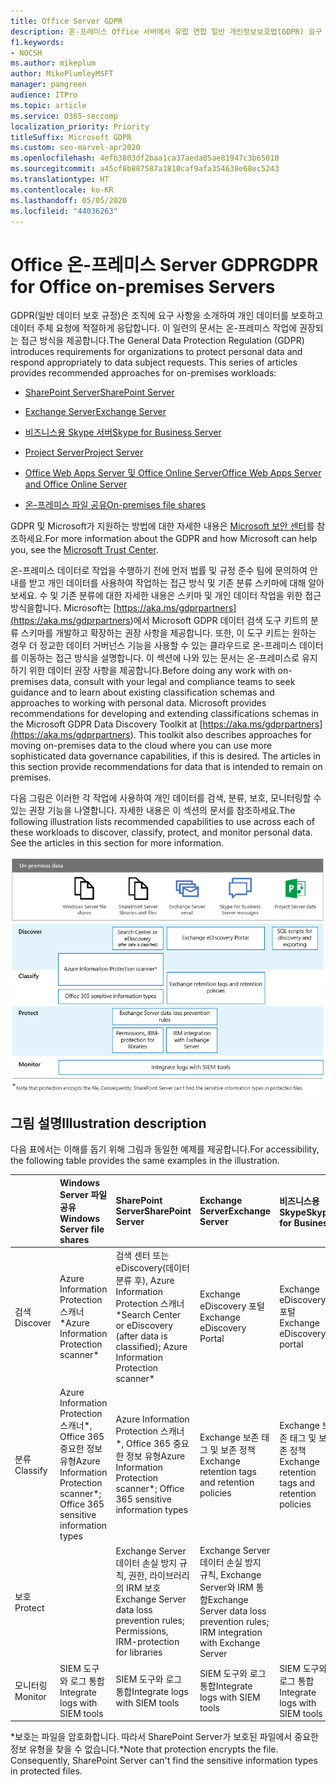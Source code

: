 ```yaml
---
title: Office Server GDPR
description: 온-프레미스 Office 서버에서 유럽 연합 일반 개인정보보호법(GDPR) 요구 사항을 해결하는 방법을 알아봅니다.
f1.keywords:
- NOCSH
ms.author: mikeplum
author: MikePlumleyMSFT
manager: pamgreen
audience: ITPro
ms.topic: article
ms.service: O365-seccomp
localization_priority: Priority
titleSuffix: Microsoft GDPR
ms.custom: seo-marvel-apr2020
ms.openlocfilehash: 4efb3803df2baa1ca37aeda05ae81947c3b65010
ms.sourcegitcommit: a45cf8b887587a1810caf9afa354638e68ec5243
ms.translationtype: HT
ms.contentlocale: ko-KR
ms.lasthandoff: 05/05/2020
ms.locfileid: "44036263"
---
```

# <a name="gdpr-for-office-on-premises-servers"></a><span data-ttu-id="a6ed7-103">Office 온-프레미스 Server GDPR</span><span class="sxs-lookup"><span data-stu-id="a6ed7-103">GDPR for Office on-premises Servers</span></span>

<span data-ttu-id="a6ed7-p101">GDPR(일반 데이터 보호 규정)은 조직에 요구 사항을 소개하여 개인 데이터를 보호하고 데이터 주체 요청에 적절하게 응답합니다. 이 일련의 문서는 온-프레미스 작업에 권장되는 접근 방식을 제공합니다.</span><span class="sxs-lookup"><span data-stu-id="a6ed7-p101">The General Data Protection Regulation (GDPR) introduces requirements for organizations to protect personal data and respond appropriately to data subject requests. This series of articles provides recommended approaches for on-premises workloads:</span></span>

-   [<span data-ttu-id="a6ed7-106">SharePoint Server</span><span class="sxs-lookup"><span data-stu-id="a6ed7-106">SharePoint Server</span></span>](gdpr-for-sharepoint-server.md)

-   [<span data-ttu-id="a6ed7-107">Exchange Server</span><span class="sxs-lookup"><span data-stu-id="a6ed7-107">Exchange Server</span></span>](gdpr-for-exchange-server.md)

-   [<span data-ttu-id="a6ed7-108">비즈니스용 Skype 서버</span><span class="sxs-lookup"><span data-stu-id="a6ed7-108">Skype for Business Server</span></span>](gdpr-for-skype-for-business-server.md)

-   [<span data-ttu-id="a6ed7-109">Project Server</span><span class="sxs-lookup"><span data-stu-id="a6ed7-109">Project Server</span></span>](gdpr-for-project-server.md)

-   [<span data-ttu-id="a6ed7-110">Office Web Apps Server 및 Office Online Server</span><span class="sxs-lookup"><span data-stu-id="a6ed7-110">Office Web Apps Server and Office Online Server</span></span>](gdpr-for-office-online-server.md)

-   [<span data-ttu-id="a6ed7-111">온-프레미스 파일 공유</span><span class="sxs-lookup"><span data-stu-id="a6ed7-111">On-premises file shares</span></span>](gdpr-for-on-premises-file-shares.md)

<span data-ttu-id="a6ed7-112">GDPR 및 Microsoft가 지원하는 방법에 대한 자세한 내용은 [Microsoft 보안 센터](https://www.microsoft.com/trust-center/privacy/gdpr-overview
)를 참조하세요.</span><span class="sxs-lookup"><span data-stu-id="a6ed7-112">For more information about the GDPR and how Microsoft can help you, see the [Microsoft Trust Center](https://www.microsoft.com/trust-center/privacy/gdpr-overview
).</span></span>

<span data-ttu-id="a6ed7-p102">온-프레미스 데이터로 작업을 수행하기 전에 먼저 법률 및 규정 준수 팀에 문의하여 안내를 받고 개인 데이터를 사용하여 작업하는 접근 방식 및 기존 분류 스키마에 대해 알아보세요. 수 및 기존 분류에 대한 자세한 내용은  스키마 및 개인 데이터 작업을 위한 접근 방식을합니다. Microsoft는 [https://aka.ms/gdprpartners](<https://aka.ms/gdprpartners>)에서 Microsoft GDPR 데이터 검색 도구 키트의 분류 스키마를 개발하고 확장하는 권장 사항을 제공합니다. 또한, 이 도구 키트는 원하는 경우 더 정교한 데이터 거버넌스 기능을 사용할 수 있는 클라우드로 온-프레미스 데이터를 이동하는 접근 방식을 설명합니다. 이 섹션에 나와 있는 문서는 온-프레미스로 유지하기 위한 데이터 권장 사항을 제공합니다.</span><span class="sxs-lookup"><span data-stu-id="a6ed7-p102">Before doing any work with on-premises data, consult with your legal and compliance teams to seek guidance and to learn about existing classification schemas and approaches to working with personal data. Microsoft provides recommendations for developing and extending classifications schemas in the Microsoft GDPR Data Discovery Toolkit at [https://aka.ms/gdprpartners](<https://aka.ms/gdprpartners>). This toolkit also describes approaches for moving on-premises data to the cloud where you can use more sophisticated data governance capabilities, if this is desired. The articles in this section provide recommendations for data that is intended to remain on premises.</span></span>

<span data-ttu-id="a6ed7-p103">다음 그림은 이러한 각 작업에 사용하여 개인 데이터를 검색, 분류, 보호, 모니터링할 수 있는 권장 기능을 나열합니다. 자세한 내용은 이 섹션의 문서를 참조하세요.</span><span class="sxs-lookup"><span data-stu-id="a6ed7-p103">The following illustration lists recommended capabilities to use across each of these workloads to discover, classify, protect, and monitor personal data. See the articles in this section for more information.</span></span>

![](../media/gdpr-for-office-servers-image1.png)

## <a name="illustration-description"></a><span data-ttu-id="a6ed7-119">그림 설명</span><span class="sxs-lookup"><span data-stu-id="a6ed7-119">Illustration description</span></span>

<span data-ttu-id="a6ed7-120">다음 표에서는 이해를 돕기 위해 그림과 동일한 예제를 제공합니다.</span><span class="sxs-lookup"><span data-stu-id="a6ed7-120">For accessibility, the following table provides the same examples in the illustration.</span></span>

|             |<span data-ttu-id="a6ed7-121">Windows Server 파일 공유</span><span class="sxs-lookup"><span data-stu-id="a6ed7-121">Windows Server file shares</span></span>|<span data-ttu-id="a6ed7-122">SharePoint Server</span><span class="sxs-lookup"><span data-stu-id="a6ed7-122">SharePoint Server</span></span>|<span data-ttu-id="a6ed7-123">Exchange Server</span><span class="sxs-lookup"><span data-stu-id="a6ed7-123">Exchange Server</span></span>|<span data-ttu-id="a6ed7-124">비즈니스용 Skype</span><span class="sxs-lookup"><span data-stu-id="a6ed7-124">Skype for Business</span></span>|<span data-ttu-id="a6ed7-125">Project Server</span><span class="sxs-lookup"><span data-stu-id="a6ed7-125">Project Server</span></span>|
|:------------|:-------------------------|:----------------|:--------------|:-----------------|:-------------|
|<span data-ttu-id="a6ed7-126">검색</span><span class="sxs-lookup"><span data-stu-id="a6ed7-126">Discover</span></span>|<span data-ttu-id="a6ed7-127">Azure Information Protection 스캐너\*</span><span class="sxs-lookup"><span data-stu-id="a6ed7-127">Azure Information Protection scanner\*</span></span>|<span data-ttu-id="a6ed7-128">검색 센터 또는 eDiscovery(데이터 분류 후), Azure Information Protection 스캐너\*</span><span class="sxs-lookup"><span data-stu-id="a6ed7-128">Search Center or eDiscovery (after data is classified); Azure Information Protection scanner\*</span></span>|<span data-ttu-id="a6ed7-129">Exchange eDiscovery 포털</span><span class="sxs-lookup"><span data-stu-id="a6ed7-129">Exchange eDiscovery Portal</span></span>|<span data-ttu-id="a6ed7-130">Exchange eDiscovery 포털</span><span class="sxs-lookup"><span data-stu-id="a6ed7-130">Exchange eDiscovery portal</span></span>|<span data-ttu-id="a6ed7-131">검색 및 내보내기용 SQL 스크립트</span><span class="sxs-lookup"><span data-stu-id="a6ed7-131">SQL scripts for discovery and exporting</span></span>|
|<span data-ttu-id="a6ed7-132">분류</span><span class="sxs-lookup"><span data-stu-id="a6ed7-132">Classify</span></span>|<span data-ttu-id="a6ed7-133">Azure Information Protection 스캐너\*, Office 365 중요한 정보 유형</span><span class="sxs-lookup"><span data-stu-id="a6ed7-133">Azure Information Protection scanner\*; Office 365 sensitive information types</span></span>|<span data-ttu-id="a6ed7-134">Azure Information Protection 스캐너\*, Office 365 중요한 정보 유형</span><span class="sxs-lookup"><span data-stu-id="a6ed7-134">Azure Information Protection scanner\*; Office 365 sensitive information types</span></span>|<span data-ttu-id="a6ed7-135">Exchange 보존 태그 및 보존 정책</span><span class="sxs-lookup"><span data-stu-id="a6ed7-135">Exchange retention tags and retention policies</span></span>|<span data-ttu-id="a6ed7-136">Exchange 보존 태그 및 보존 정책</span><span class="sxs-lookup"><span data-stu-id="a6ed7-136">Exchange retention tags and retention policies</span></span>||
|<span data-ttu-id="a6ed7-137">보호</span><span class="sxs-lookup"><span data-stu-id="a6ed7-137">Protect</span></span>||<span data-ttu-id="a6ed7-138">Exchange Server 데이터 손실 방지 규칙, 권한, 라이브러리의 IRM 보호</span><span class="sxs-lookup"><span data-stu-id="a6ed7-138">Exchange Server data loss prevention rules; Permissions, IRM-protection for libraries</span></span>|<span data-ttu-id="a6ed7-139">Exchange Server 데이터 손실 방지 규칙, Exchange Server와 IRM 통합</span><span class="sxs-lookup"><span data-stu-id="a6ed7-139">Exchange Server data loss prevention rules; IRM integration with Exchange Server</span></span>|||
|<span data-ttu-id="a6ed7-140">모니터링</span><span class="sxs-lookup"><span data-stu-id="a6ed7-140">Monitor</span></span>|<span data-ttu-id="a6ed7-141">SIEM 도구와 로그 통합</span><span class="sxs-lookup"><span data-stu-id="a6ed7-141">Integrate logs with SIEM tools</span></span>|<span data-ttu-id="a6ed7-142">SIEM 도구와 로그 통합</span><span class="sxs-lookup"><span data-stu-id="a6ed7-142">Integrate logs with SIEM tools</span></span>|<span data-ttu-id="a6ed7-143">SIEM 도구와 로그 통합</span><span class="sxs-lookup"><span data-stu-id="a6ed7-143">Integrate logs with SIEM tools</span></span>|<span data-ttu-id="a6ed7-144">SIEM 도구와 로그 통합</span><span class="sxs-lookup"><span data-stu-id="a6ed7-144">Integrate logs with SIEM tools</span></span>|<span data-ttu-id="a6ed7-145">SIEM 도구와 로그 통합</span><span class="sxs-lookup"><span data-stu-id="a6ed7-145">Integrate logs with SIEM tools</span></span>|

<span data-ttu-id="a6ed7-p104">\*보호는 파일을 암호화합니다. 따라서 SharePoint Server가 보호된 파일에서 중요한 정보 유형을 찾을 수 없습니다.</span><span class="sxs-lookup"><span data-stu-id="a6ed7-p104">\*Note that protection encrypts the file. Consequently, SharePoint Server can't find the sensitive information types in protected files.</span></span>
